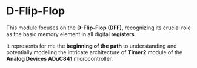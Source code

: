 # D-Flip-Flop

This module focuses on the **D-Flip-Flop (DFF)**, recognizing its crucial role as the basic memory element in all digital **registers**.

It represents for me the **beginning of the path** to understanding and potentially modeling the intricate architecture of **Timer2** module of the **Analog Devices ADuC841** microcontroller.